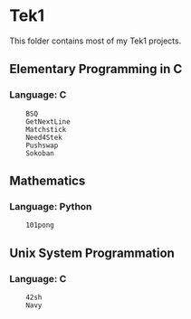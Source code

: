# Tek1

This folder contains most of my Tek1 projects.

## Elementary Programming in C
### Language: C
```
    BSQ
    GetNextLine
    Matchstick
    Need4Stek
    Pushswap
    Sokoban
```

## Mathematics
### Language: Python
```
    101pong
```

## Unix System Programmation
### Language: C
```
    42sh
    Navy
```
